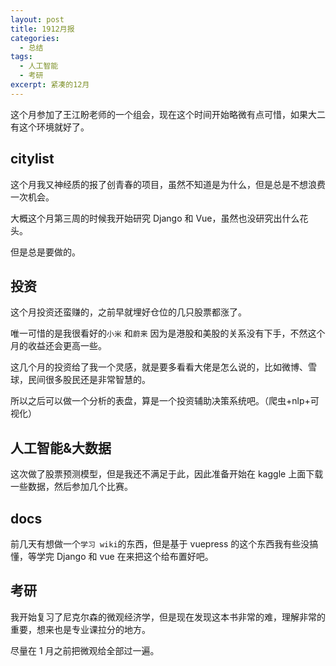 ```yaml
---
layout: post
title: 1912月报
categories: 
  - 总结
tags:
  - 人工智能
  - 考研
excerpt: 紧凑的12月
---
```


这个月参加了王江盼老师的一个组会，现在这个时间开始略微有点可惜，如果大二有这个环境就好了。

## citylist

这个月我又神经质的报了创青春的项目，虽然不知道是为什么，但是总是不想浪费一次机会。

大概这个月第三周的时候我开始研究 Django 和 Vue，虽然也没研究出什么花头。

但是总是要做的。

## 投资

这个月投资还蛮赚的，之前早就埋好仓位的几只股票都涨了。

唯一可惜的是我很看好的`小米` 和`蔚来` 因为是港股和美股的关系没有下手，不然这个月的收益还会更高一些。

这几个月的投资给了我一个灵感，就是要多看看大佬是怎么说的，比如微博、雪球，民间很多股民还是非常智慧的。

所以之后可以做一个分析的表盘，算是一个投资辅助决策系统吧。（爬虫+nlp+可视化）

## 人工智能&大数据

这次做了股票预测模型，但是我还不满足于此，因此准备开始在 kaggle 上面下载一些数据，然后参加几个比赛。

## docs

前几天有想做一个`学习 wiki`的东西，但是基于 vuepress 的这个东西我有些没搞懂，等学完 Django 和 vue 在来把这个给布置好吧。

## 考研

我开始复习了尼克尔森的微观经济学，但是现在发现这本书非常的难，理解非常的重要，想来也是专业课拉分的地方。

尽量在 1 月之前把微观给全部过一遍。